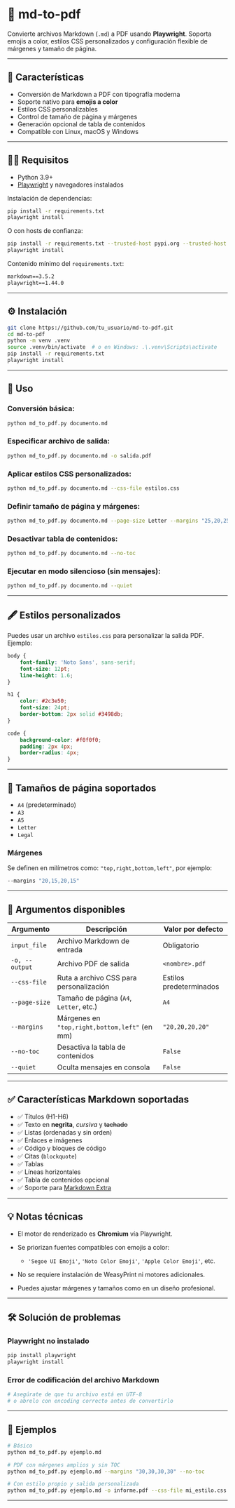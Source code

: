 # 📄 md-to-pdf

Convierte archivos Markdown (`.md`) a PDF usando **Playwright**. Soporta emojis a color, estilos CSS personalizados y configuración flexible de márgenes y tamaño de página.

---

## 🚀 Características

- Conversión de Markdown a PDF con tipografía moderna
- Soporte nativo para **emojis a color**
- Estilos CSS personalizables
- Control de tamaño de página y márgenes
- Generación opcional de tabla de contenidos
- Compatible con Linux, macOS y Windows

---

## 🧑‍💻 Requisitos

- Python 3.9+
- [Playwright](https://playwright.dev/python/) y navegadores instalados

Instalación de dependencias:

```bash
pip install -r requirements.txt
playwright install
````

O con hosts de confianza:

```bash
pip install -r requirements.txt --trusted-host pypi.org --trusted-host files.pythonhosted.org
playwright install
```

Contenido mínimo del `requirements.txt`:

```txt
markdown==3.5.2
playwright==1.44.0
```

---

## ⚙️ Instalación

```bash
git clone https://github.com/tu_usuario/md-to-pdf.git
cd md-to-pdf
python -m venv .venv
source .venv/bin/activate  # o en Windows: .\.venv\Scripts\activate
pip install -r requirements.txt
playwright install
```

---

## 🧾 Uso

### Conversión básica:

```bash
python md_to_pdf.py documento.md
```

### Especificar archivo de salida:

```bash
python md_to_pdf.py documento.md -o salida.pdf
```

### Aplicar estilos CSS personalizados:

```bash
python md_to_pdf.py documento.md --css-file estilos.css
```

### Definir tamaño de página y márgenes:

```bash
python md_to_pdf.py documento.md --page-size Letter --margins "25,20,25,20"
```

### Desactivar tabla de contenidos:

```bash
python md_to_pdf.py documento.md --no-toc
```

### Ejecutar en modo silencioso (sin mensajes):

```bash
python md_to_pdf.py documento.md --quiet
```

---

## 🖋️ Estilos personalizados

Puedes usar un archivo `estilos.css` para personalizar la salida PDF. Ejemplo:

```css
body {
    font-family: 'Noto Sans', sans-serif;
    font-size: 12pt;
    line-height: 1.6;
}

h1 {
    color: #2c3e50;
    font-size: 24pt;
    border-bottom: 2px solid #3498db;
}

code {
    background-color: #f0f0f0;
    padding: 2px 4px;
    border-radius: 4px;
}
```

---

## 📐 Tamaños de página soportados

* `A4` (predeterminado)
* `A3`
* `A5`
* `Letter`
* `Legal`

### Márgenes

Se definen en milímetros como: `"top,right,bottom,left"`, por ejemplo:

```bash
--margins "20,15,20,15"
```

---

## 📖 Argumentos disponibles

| Argumento      | Descripción                                   | Valor por defecto       |
| -------------- | --------------------------------------------- | ----------------------- |
| `input_file`   | Archivo Markdown de entrada                   | Obligatorio             |
| `-o, --output` | Archivo PDF de salida                         | `<nombre>.pdf`          |
| `--css-file`   | Ruta a archivo CSS para personalización       | Estilos predeterminados |
| `--page-size`  | Tamaño de página (`A4`, `Letter`, etc.)       | `A4`                    |
| `--margins`    | Márgenes en `"top,right,bottom,left"` (en mm) | `"20,20,20,20"`         |
| `--no-toc`     | Desactiva la tabla de contenidos              | `False`                 |
| `--quiet`      | Oculta mensajes en consola                    | `False`                 |

---

## ✅ Características Markdown soportadas

* ✅ Títulos (H1-H6)
* ✅ Texto en **negrita**, *cursiva* y ~~tachado~~
* ✅ Listas (ordenadas y sin orden)
* ✅ Enlaces e imágenes
* ✅ Código y bloques de código
* ✅ Citas (`blockquote`)
* ✅ Tablas
* ✅ Líneas horizontales
* ✅ Tabla de contenidos opcional
* ✅ Soporte para [Markdown Extra](https://python-markdown.github.io/extensions/)

---

## 💡 Notas técnicas

* El motor de renderizado es **Chromium** vía Playwright.
* Se priorizan fuentes compatibles con emojis a color:

  * `'Segoe UI Emoji'`, `'Noto Color Emoji'`, `'Apple Color Emoji'`, etc.
* No se requiere instalación de WeasyPrint ni motores adicionales.
* Puedes ajustar márgenes y tamaños como en un diseño profesional.

---

## 🛠️ Solución de problemas

### Playwright no instalado

```bash
pip install playwright
playwright install
```

### Error de codificación del archivo Markdown

```bash
# Asegúrate de que tu archivo está en UTF-8
# o abrelo con encoding correcto antes de convertirlo
```

---

## 📂 Ejemplos

```bash
# Básico
python md_to_pdf.py ejemplo.md

# PDF con márgenes amplios y sin TOC
python md_to_pdf.py ejemplo.md --margins "30,30,30,30" --no-toc

# Con estilo propio y salida personalizada
python md_to_pdf.py ejemplo.md -o informe.pdf --css-file mi_estilo.css
```


---